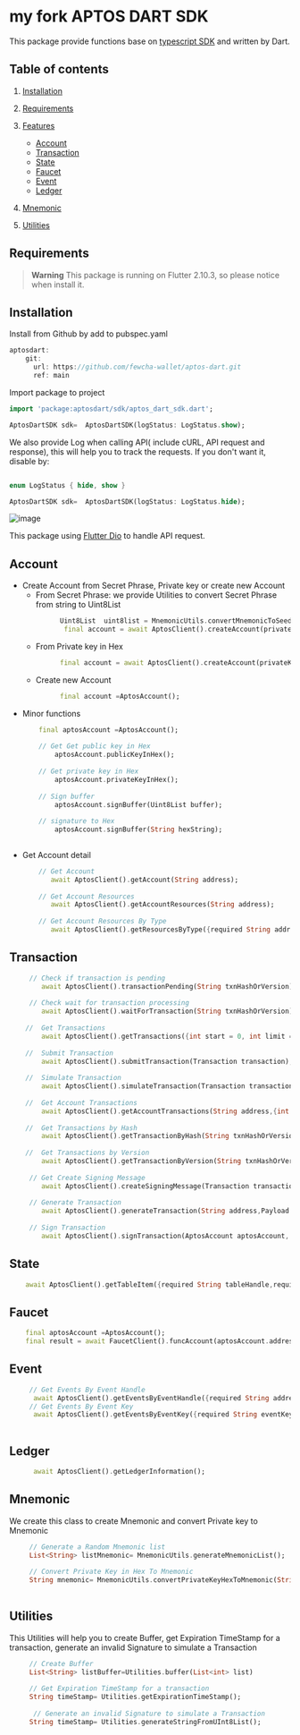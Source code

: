 # my fork APTOS DART SDK

This package provide functions base on [typescript SDK](https://github.com/aptos-labs/aptos-core/blob/main/ecosystem/typescript/sdk) and written by Dart.

## Table of contents
1. [Installation](#installation)
2. [Requirements](#requirements)

3. [Features](#features)
    - [Account](#account)
    - [Transaction](#transaction)
    - [State](#state)
    - [Faucet](#faucet)
    - [Event](#event)
    - [Ledger](#ledger)
4. [Mnemonic](#mnemonic)
5. [Utilities](#utilities)

## Requirements
> __Warning__
> This package is running on Flutter 2.10.3, so please notice when install it.

## Installation
Install from Github by add to pubspec.yaml
```dart
aptosdart:
    git:
      url: https://github.com/fewcha-wallet/aptos-dart.git
      ref: main
```
Import package to project
```dart
import 'package:aptosdart/sdk/aptos_dart_sdk.dart';

AptosDartSDK sdk=  AptosDartSDK(logStatus: LogStatus.show);
```
We also provide Log when calling API( include cURL, API request and response), this will help you to track the requests. If you don't want it, disable by:
```dart

enum LogStatus { hide, show }

AptosDartSDK sdk=  AptosDartSDK(logStatus: LogStatus.hide);
```
![image](https://user-images.githubusercontent.com/87870359/189259761-f8783112-0d0e-478b-b8f1-a474e1b04e7d.png)

This package using [Flutter Dio](https://pub.dev/packages/dio) to handle API request.

## Account
   - Create Account from Secret Phrase, Private key or create new Account
     - From Secret Phrase: we provide Utilities to convert Secret Phrase from string to Uint8List
       ```dart
             Uint8List  uint8list = MnemonicUtils.convertMnemonicToSeed(secretPhraseString);
              final account = await AptosClient().createAccount(privateKeyBytes: uint8list);
        ```
     - From Private key in Hex
        ```dart
              final account = await AptosClient().createAccount(privateKeyHex: privateKeyHex);
        ```
     - Create new Account
        ```dart
              final account =AptosAccount();
        ```
   - Minor functions
        ```dart
            final aptosAccount =AptosAccount();
              
            // Get Get public key in Hex
                aptosAccount.publicKeyInHex();
                
            // Get private key in Hex
                aptosAccount.privateKeyInHex();
                
            // Sign buffer
                aptosAccount.signBuffer(Uint8List buffer);
                
            // signature to Hex
                aptosAccount.signBuffer(String hexString);
              
        ```
   - Get Account detail
        ```dart
            // Get Account
               await AptosClient().getAccount(String address);
               
            // Get Account Resources
               await AptosClient().getAccountResources(String address);
               
            // Get Account Resources By Type
               await AptosClient().getResourcesByType({required String address, required String resourceType});
        ```
        
   
## Transaction
```dart
     // Check if transaction is pending
        await AptosClient().transactionPending(String txnHashOrVersion);
     
     // Check wait for transaction processing
        await AptosClient().waitForTransaction(String txnHashOrVersion);
       
    //  Get Transactions
        await AptosClient().getTransactions({int start = 0, int limit = 10});
        
    //  Submit Transaction
        await AptosClient().submitTransaction(Transaction transaction);
         
    //  Simulate Transaction
        await AptosClient().simulateTransaction(Transaction transaction);
        
    //  Get Account Transactions
        await AptosClient().getAccountTransactions(String address,{int start = 0, int limit = 10});
         
    //  Get Transactions by Hash
        await AptosClient().getTransactionByHash(String txnHashOrVersion);
         
    //  Get Transactions by Version
        await AptosClient().getTransactionByVersion(String txnHashOrVersion);
         
     // Get Create Signing Message
        await AptosClient().createSigningMessage(Transaction transaction);
        
     // Generate Transaction
        await AptosClient().generateTransaction(String address,Payload payload,String maximumUserBalance, {String? gasUnitPrice});
     
     // Sign Transaction
        await AptosClient().signTransaction(AptosAccount aptosAccount, Transaction transaction);
```  
## State
```dart
    await AptosClient().getTableItem({required String tableHandle,required String eventHandleStruct,required String fieldName,});

```   
## Faucet
```dart
    final aptosAccount =AptosAccount();
    final result = await FaucetClient().funcAccount(aptosAccount.address(), 1000);

```     

## Event
```dart
     // Get Events By Event Handle
      await AptosClient().getEventsByEventHandle({required String address,required String eventHandleStruct,required String fieldName});
     // Get Events By Event Key
      await AptosClient().getEventsByEventKey({required String eventKey});
        
```  
## Ledger
```dart
      await AptosClient().getLedgerInformation();
```  

## Mnemonic
We create this class to create Mnemonic and convert Private key to Mnemonic
```dart
     // Generate a Random Mnemonic list
     List<String> listMnemonic= MnemonicUtils.generateMnemonicList();
     
     // Convert Private Key in Hex To Mnemonic
     String mnemonic= MnemonicUtils.convertPrivateKeyHexToMnemonic(String privateKeyHex);
     
```  

## Utilities
This Utilities will help you to create Buffer, get Expiration TimeStamp for a transaction, generate an invalid Signature to simulate a Transaction
```dart
     // Create Buffer
     List<String> listBuffer=Utilities.buffer(List<int> list)
     
     // Get Expiration TimeStamp for a transaction
     String timeStamp= Utilities.getExpirationTimeStamp();
     
      // Generate an invalid Signature to simulate a Transaction
     String timeStamp= Utilities.generateStringFromUInt8List();
```  

